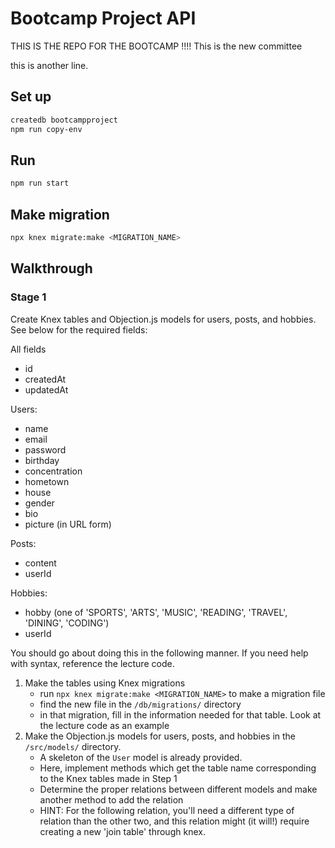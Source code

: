# Bootcamp Project API

THIS IS THE REPO FOR THE BOOTCAMP !!!!
This is the new committee

this is another line.

## Set up

```bash
createdb bootcampproject
npm run copy-env
```

## Run

```bash
npm run start
```

## Make migration

```bash
npx knex migrate:make <MIGRATION_NAME>
```

## Walkthrough

### Stage 1

Create Knex tables and Objection.js models for users, posts, and hobbies. See below for the required fields:

All fields

- id
- createdAt
- updatedAt

Users:

- name
- email
- password
- birthday
- concentration
- hometown
- house
- gender
- bio
- picture (in URL form)

Posts:

- content
- userId

Hobbies:

- hobby (one of 'SPORTS', 'ARTS', 'MUSIC', 'READING', 'TRAVEL', 'DINING', 'CODING')
- userId

You should go about doing this in the following manner. If you need help with syntax, reference the lecture code.

1.  Make the tables using Knex migrations
    - run `npx knex migrate:make <MIGRATION_NAME>` to make a migration file
    - find the new file in the `/db/migrations/` directory
    - in that migration, fill in the information needed for that table. Look at the lecture code as an example
2.  Make the Objection.js models for users, posts, and hobbies in the `/src/models/` directory.
    - A skeleton of the `User` model is already provided.
    - Here, implement methods which get the table name corresponding to the Knex tables made in Step 1
    - Determine the proper relations between different models and make another method to add the relation
    - HINT: For the following relation, you'll need a different type of relation than the other two, and this relation might (it will!) require creating a new 'join table' through knex.
